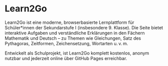 # Learn2Go

Learn2Go ist eine moderne, browserbasierte Lernplattform für Schüler*innen der Sekundarstufe I (insbesondere 9. Klasse).
Die Seite bietet interaktive Aufgaben und verständliche Erklärungen in den Fächern Mathematik und Deutsch – zu Themen wie Gleichungen, Satz des Pythagoras, Zeitformen, Zeichensetzung, Wortarten u. v. m.

Entwickelt als Schulprojekt, ist Learn2Go komplett kostenlos, anonym nutzbar und jederzeit online über GitHub Pages erreichbar.
